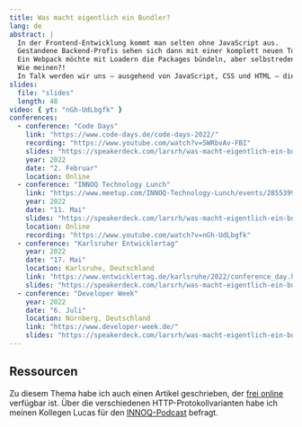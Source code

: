 ```yaml
---
title: Was macht eigentlich ein Bundler?
lang: de
abstract: |
  In der Frontend-Entwicklung kommt man selten ohne JavaScript aus.
  Gestandene Backend-Profis sehen sich dann mit einer komplett neuen Toolchain konfrontiert, die vor unbekannten Fachbegriffen nur so strotzt.
  Ein Webpack möchte mit Loadern die Packages bündeln, aber selbstredend mit aktiviertem Babel-Support, damit man auch zu ES6 transpilieren kann.
  Wie meinen?!
  In Talk werden wir uns – ausgehend von JavaScript, CSS und HTML – die Aufgaben einer Frontend-Toolchain ansehen und deren Strategien, wie sie ein performantes Resultat erzeugen.
slides:
  file: "slides"
  length: 48
video: { yt: "nGh-UdLbgfk" }
conferences:
  - conference: "Code Days"
    link: "https://www.code-days.de/code-days-2022/"
    recording: "https://www.youtube.com/watch?v=5WRbvAv-FBI"
    slides: "https://speakerdeck.com/larsrh/was-macht-eigentlich-ein-bundler"
    year: 2022
    date: "2. Februar"
    location: Online
  - conference: "INNOQ Technology Lunch"
    link: "https://www.meetup.com/INNOQ-Technology-Lunch/events/285539947"
    year: 2022
    date: "11. Mai"
    slides: "https://speakerdeck.com/larsrh/was-macht-eigentlich-ein-bundler"
    location: Online
    recording: "https://www.youtube.com/watch?v=nGh-UdLbgfk"
  - conference: "Karlsruher Entwicklertag"
    year: 2022
    date: "17. Mai"
    location: Karlsruhe, Deutschland
    link: "https://www.entwicklertag.de/karlsruhe/2022/conference_day.html"
    slides: "https://speakerdeck.com/larsrh/was-macht-eigentlich-ein-bundler"
  - conference: "Developer Week"
    year: 2022
    date: "6. Juli"
    location: Nürnberg, Deutschland
    link: "https://www.developer-week.de/"
    slides: "https://speakerdeck.com/larsrh/was-macht-eigentlich-ein-bundler"
---
```


## Ressourcen

Zu diesem Thema habe ich auch einen Artikel geschrieben, der [frei online](https://www.informatik-aktuell.de/entwicklung/programmiersprachen/was-macht-eigentlich-ein-bundler.html) verfügbar ist.
Über die verschiedenen HTTP-Protokollvarianten habe ich meinen Kollegen Lucas für den [INNOQ-Podcast](https://www.innoq.com/de/podcast/101-switching-protocols/) befragt.
